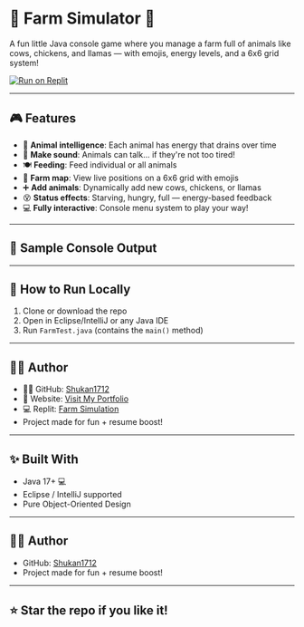 # 🐄 Farm Simulator 🌾
A fun little Java console game where you manage a farm full of animals like cows, chickens, and llamas — with emojis, energy levels, and a 6x6 grid system!


[![Run on Replit](https://replit.com/badge/github/Shukan1712/FarmSimulator)](https://replit.com/@shukan17/Farm-Simulation)

---

## 🎮 Features

- 🧠 **Animal intelligence**: Each animal has energy that drains over time
- 🐔 **Make sound**: Animals can talk... if they're not too tired!
- 🍽️ **Feeding**: Feed individual or all animals
- 🧭 **Farm map**: View live positions on a 6x6 grid with emojis
- ➕ **Add animals**: Dynamically add new cows, chickens, or llamas
- 😵 **Status effects**: Starving, hungry, full — energy-based feedback
- 💻 **Fully interactive**: Console menu system to play your way!

---

## 📸 Sample Console Output


---

## 🚀 How to Run Locally

1. Clone or download the repo
2. Open in Eclipse/IntelliJ or any Java IDE
3. Run `FarmTest.java` (contains the `main()` method)

---


## 👨‍🔧 Author

- 👨‍💻 GitHub: [Shukan1712](https://github.com/Shukan1712)
- 🌱 Website: [Visit My Portfolio]([https://your-website-url.com](https://sites.google.com/view/shukan-shah/about-me)) 
- 💻 Replit: [Farm Simulation](https://replit.com/@shukan17/Farm-Simulation)
- Project made for fun + resume boost!

  
---

## ✨ Built With

- Java 17+ 💻
- Eclipse / IntelliJ supported
- Pure Object-Oriented Design

---

## 👨‍🔧 Author

- GitHub: [Shukan1712](https://github.com/Shukan1712)
- Project made for fun + resume boost!

---

## ⭐️ Star the repo if you like it!
